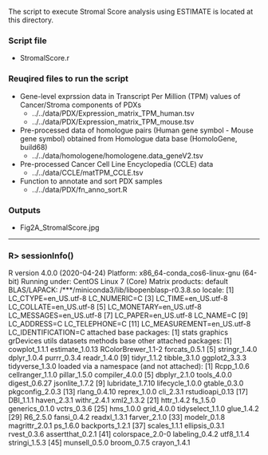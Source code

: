 The script to execute Stromal Score analysis using ESTIMATE is located at this directory.

### Script file
- StromalScore.r

### Reuqired files to run the script
- Gene-level exprssion data in Transcript Per Million (TPM) values of Cancer/Stroma components of PDXs 
  - ../../data/PDX/Expression_matrix_TPM_human.tsv
  - ../../data/PDX/Expression_matrix_TPM_mouse.tsv
- Pre-processed data of homologue pairs (Human gene symbol - Mouse gene symbol) obtained from Homologue data base (HomoloGene, build68)
  - ../../data/homologene/homologene.data_geneV2.tsv
- Pre-processed Cancer Cell Line Encyclopedia (CCLE) data
  - ../../data/CCLE/matTPM_CCLE.tsv
- Function to annotate and sort PDX samples
  - ../../data/PDX/fn_anno_sort.R

### Outputs
- Fig2A_StromalScore.jpg

--------------------------------------------------
### R> sessionInfo()
R version 4.0.0 (2020-04-24)
Platform: x86_64-conda_cos6-linux-gnu (64-bit)
Running under: CentOS Linux 7 (Core)
Matrix products: default
BLAS/LAPACK: /***/miniconda3/lib/libopenblasp-r0.3.8.so
locale:
 [1] LC_CTYPE=en_US.utf-8       LC_NUMERIC=C
 [3] LC_TIME=en_US.utf-8        LC_COLLATE=en_US.utf-8
 [5] LC_MONETARY=en_US.utf-8    LC_MESSAGES=en_US.utf-8
 [7] LC_PAPER=en_US.utf-8       LC_NAME=C
 [9] LC_ADDRESS=C               LC_TELEPHONE=C
[11] LC_MEASUREMENT=en_US.utf-8 LC_IDENTIFICATION=C
attached base packages: [1] stats     graphics  grDevices utils     datasets  methods   base
other attached packages:
 [1] cowplot_1.1.1      estimate_1.0.13    RColorBrewer_1.1-2 forcats_0.5.1
 [5] stringr_1.4.0      dplyr_1.0.4        purrr_0.3.4        readr_1.4.0
 [9] tidyr_1.1.2        tibble_3.1.0       ggplot2_3.3.3      tidyverse_1.3.0
loaded via a namespace (and not attached):
 [1] Rcpp_1.0.6       cellranger_1.1.0 pillar_1.5.0     compiler_4.0.0
 [5] dbplyr_2.1.0     tools_4.0.0      digest_0.6.27    jsonlite_1.7.2
 [9] lubridate_1.7.10 lifecycle_1.0.0  gtable_0.3.0     pkgconfig_2.0.3
[13] rlang_0.4.10     reprex_1.0.0     cli_2.3.1        rstudioapi_0.13
[17] DBI_1.1.1        haven_2.3.1      withr_2.4.1      xml2_1.3.2
[21] httr_1.4.2       fs_1.5.0         generics_0.1.0   vctrs_0.3.6
[25] hms_1.0.0        grid_4.0.0       tidyselect_1.1.0 glue_1.4.2
[29] R6_2.5.0         fansi_0.4.2      readxl_1.3.1     farver_2.1.0
[33] modelr_0.1.8     magrittr_2.0.1   ps_1.6.0         backports_1.2.1
[37] scales_1.1.1     ellipsis_0.3.1   rvest_0.3.6      assertthat_0.2.1
[41] colorspace_2.0-0 labeling_0.4.2   utf8_1.1.4       stringi_1.5.3
[45] munsell_0.5.0    broom_0.7.5      crayon_1.4.1